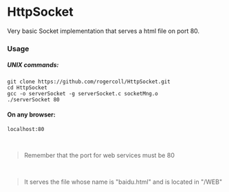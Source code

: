 # HttpSocket

Very basic Socket implementation that serves a html file on port 80.

### Usage

##### UNIX commands:
```
git clone https://github.com/rogercoll/HttpSocket.git
cd HttpSocket
gcc -o serverSocket -g serverSocket.c socketMng.o
./serverSocket 80
```
#### On any browser:
```
localhost:80
```
<br>

> Remember that the port for web services must be 80

<br>

> It serves the file whose name is "baidu.html" and is located in "/WEB"
